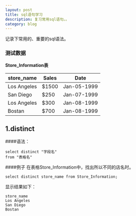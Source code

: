 ```yaml
---
layout: post
title: sql语句学习
description: 复习常用sql语句。。
category: blog
---
```


记录下常用的、重要的sql语法。

### 测试数据

**Store_Information表**

|   store_name    |   Sales     |   Date       |
| --------------- | ----------- | ------------ |
|  Los Angeles    | $1500       | Jan-05-1999  |
|  San Diego      | $250        | Jan-07-1999  |
|  Los Angeles    | $300        | Jan-08-1999  |
|  Bostan         | $700        | Jan-08-1999  |


## 1.distinct

####语法：

```
select distinct "字段名"
from "表格名"
```
####例子
在表格Store_Information中，找出所以不同的店名时。

```
select distinct store_name from Store_Information;
```
显示结果如下：

```
store_name
Los Angeles
San Diego
Bostan
```

